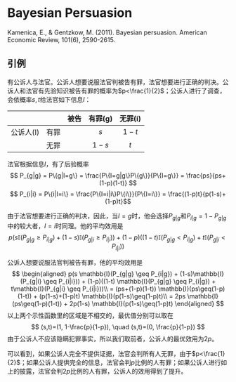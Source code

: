 # Bayesian Persuasion

Kamenica, E., & Gentzkow, M. (2011). Bayesian persuasion. American Economic Review, 101(6), 2590-2615.

## 引例

有公诉人与法官。公诉人想要说服法官判被告有罪，法官想要进行正确的判决。公诉人和法官有先验知识被告有罪的概率为$p<\frac{1}{2}$；公诉人进行了调查，会依概率$s, t$给法官如下信息$I$：

|        |      | 被告 |有罪(g)|无罪(i)|
|:------:|:----:|:----:|:----:|:----:|
|公诉人(I)| 有罪 |      | $s$ | $1-t$ |
|        | 无罪 |      | $1-s$ | $t$ |

法官根据信息$I$，有了后验概率
$$
P_{g|g} = P\{g|I=g\} = \frac{P\{I=g|g\}P\{g\}}{P\{I=g\}} = \frac{ps}{ps+(1-p)(1-t)}
$$
$$
P_{i|i} = P\{i|I=i\} = \frac{P\{I=i|i\}P\{i\}}{P\{I=i\}} = \frac{(1-p)t}{p(1-s)+(1-p)t}$$

由于法官想要进行正确的判决，因此，当$I=g$时，他会选择$P_{g|g}$和$P_{i|g} = 1 - P_{g|g}$中的较大者，$I=i$时同理。他的平均效用是
$$
p(s \mathbb{I}(P_{g|g} \geq P_{i|g}) + (1-s)\mathbb{I}(P_{g|i} \geq P_{i|i})) + (1-p)((1-t) \mathbb{I}(P_{g|g} < P_{i|g}) + t\mathbb{I}(P_{g|i} < P_{i|i}))
$$

公诉人想要说服法官判被告有罪，他的平均效用是
$$
\begin{aligned}
p(s \mathbb{I}(P_{g|g} \geq P_{i|g}) + (1-s)\mathbb{I}(P_{g|i} \geq P_{i|i})) + (1-p)((1-t) \mathbb{I}(P_{g|g} \geq P_{i|g}) + t\mathbb{I}(P_{g|i} \geq P_{i|i}))\\
= (ps+(1-p)(1-t)) \mathbb{I}(ps\geq(1-p)(1-t)) + (p(1-s)+(1-p)t) \mathbb{I}(p(1-s)\geq(1-p)t)\\
= 2ps \mathbb{I}(ps\geq(1-p)(1-t)) + 2p(1-s) \mathbb{I}(p(1-s)\geq(1-p)t)
\end{aligned}
$$
以上两个示性函数里的区域是不相交的，最优值分别可以取在
$$
(s,t)=(1, 1-\frac{p}{1-p}), \quad (s,t)=(0, \frac{p}{1-p})
$$
由于公诉人不应该隐瞒犯罪事实，所以我们取前者，公诉人的最优效用为$2p$。

可以看到，如果公诉人完全不提供证据，法官会判所有人无罪，由于$p<\frac{1}{2}$；如果公诉人提供完全的信息，法官会判$p$比例的人有罪；如果公诉人进行如上的披露，法官会判$2p$比例的人有罪，公诉人的效用得到了提升。